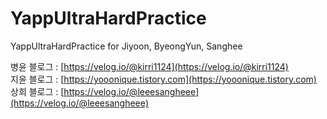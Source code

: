 # YappUltraHardPractice
YappUltraHardPractice for Jiyoon, ByeongYun, Sanghee

병윤 블로그 : [https://velog.io/@kirri1124](https://velog.io/@kirri1124)  
지윤 블로그 : [https://yooonique.tistory.com](https://yooonique.tistory.com)  
상희 블로그 : [https://velog.io/@leeesangheee](https://velog.io/@leeesangheee)  
